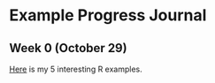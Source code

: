 # Example Progress Journal

## Week 0 (October 29)

[Here](files/example_homework_0.html) is my 5 interesting R examples.
